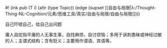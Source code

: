 #! (ink pub (T i) (attr (type Topic)) (edge (supset [[自由与局限|λ:/Thought-Thing-NL-Cognition/元素/思维工具/真实/自由与局限/自由与局限]])))

自己吓唬自己，给自己出问题

庸人自扰指平庸的人无事生事，自找麻烦，自讨烦恼；多用于讽刺愚昧或神经过敏的人；主谓式结构；含有贬义；主要用作谓语、宾语等。